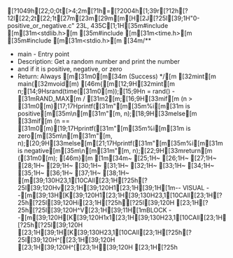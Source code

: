 [?1049h[22;0;0t[>4;2m[?1h=[?2004h[1;39r[?12h[?12l[22;2t[22;1t[27m[23m[29m[m[H[2J[?25l[39;1H"0-positive_or_negative.c" 23L, 435C[1;1H[35m#include [m[31m<stdlib.h>[m
[35m#include [m[31m<time.h>[m
[35m#include [m[31m<stdio.h>[m
[34m/**
 * main - Entry point
 * Description: Get a random number and print the number
 * and if it is positive, negative, or zero
 * Return: Always [m[31m0[m[34m (Success)
 */[m
[32mint[m main([32mvoid[m)
[46m{[m[12;9H[32mint[m n;[14;9Hsrand(time([31m0[m));[15;9Hn = rand() - [31mRAND_MAX[m / [31m2[m;[16;9H[33mif[m (n > [31m0[m)[17;17Hprintf([31m"[m[35m%i[m[31m is positive[m[35m\n[m[31m"[m, n);[18;9H[33melse[m [33mif[m (n == [31m0[m)[19;17Hprintf([31m"[m[35m%i[m[31m is zero[m[35m\n[m[31m"[m, n);[20;9H[33melse[m[21;17Hprintf([31m"[m[35m%i[m[31m is negative[m[35m\n[m[31m"[m, n);[22;9H[33mreturn[m ([31m0[m);
[46m}[m
[1m[34m~                                                                                                                                                  [25;1H~                                                                                                                                                  [26;1H~                                                                                                                                                  [27;1H~                                                                                                                                                  [28;1H~                                                                                                                                                  [29;1H~                                                                                                                                                  [30;1H~                                                                                                                                                  [31;1H~                                                                                                                                                  [32;1H~                                                                                                                                                  [33;1H~                                                                                                                                                  [34;1H~                                                                                                                                                  [35;1H~                                                                                                                                                  [36;1H~                                                                                                                                                  [37;1H~                                                                                                                                                  [38;1H~                                                                                                                                                  [m[39;130H23,1[10CAll[23;1H[?25h[?25l[39;120Hv[23;1H[39;120H1[23;1H[39;1H[1m-- VISUAL --[m[39;13H[K[39;120H1[23;1H[39;130H23,1[10CAll[23;1H[?25h[?25l[39;120Hi[23;1H[?25h[?25l[39;120H [23;1H[?25h[?25l[39;120H^V[23;1H[39;11H[1mBLOCK --[m[39;120H[K[39;120H1x1[23;1H[39;130H23,1[10CAll[23;1H[?25h[?25l[39;120H   [23;1H[39;1H[K[39;130H23,1[10CAll[23;1H[?25h[?25l[39;120H^[[23;1H[39;120H  [23;1H[39;120H^[[23;1H[39;120H  [23;1H[?25h
